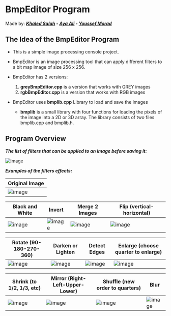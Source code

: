 # BmpEditor Program 
Made by: ***[Khaled Salah](https://github.com/khaledsa1ah) - [Aya Ali]([https://github.com/ayaaalli](https://github.com/AyaA1i)) - [Youssef Morad](https://github.com/YoussefMorad1)***


## The Idea of the BmpEditor Program 

* This is a simple image processing console project.

* BmpEditor is an image processing tool that can apply different filters to a bit map image of size 256 x 256.

* BmpEditor has 2 versions:
  1. **greyBmpEditor.cpp** is a version that works with GREY images
  2. **rgbBmpEditor.cpp** is a version that works with RGB images 

* BmpEditor uses **bmplib.cpp** Library to load and save the images 
  * **bmplib** is a small library with four functions for loading the pixels of the image into a 2D or 3D array.
The library consists of two files bmplib.cpp and bmplib.h.


## Program Overview

***The list of filters that can be applied to an image before saving it:***

![image](https://user-images.githubusercontent.com/102534922/164736021-f707f434-abab-4e74-a86b-9f5345200914.png)

***Examples of the filters effects:***

| Original Image |
| ----------- | 
| ![image](https://user-images.githubusercontent.com/102534922/164740582-04867427-e31b-459d-80a8-c1494c262091.png) | 
  
|  Black and White | Invert | Merge 2 Images | Flip (vertical-horizontal) |
| ----------- |        ------- | ------------- |  ------------------ |
 | ![image](https://user-images.githubusercontent.com/102534922/164742887-a93e5fc8-429f-47e0-b7e3-349c9dbacf9f.png)  | ![image](https://user-images.githubusercontent.com/102534922/164743000-dac9cb4d-0cac-45ba-9268-c697da570559.png) | ![image](https://user-images.githubusercontent.com/102534922/164743882-4d09eca8-5f0f-4391-bfdc-76ab3d69c695.png) | ![image](https://user-images.githubusercontent.com/102534922/164743489-390d94d3-042d-4e08-9a59-8582c52211e9.png) |

| Rotate (90-180-270-360) | Darken or Lighten | Detect Edges | Enlarge (choose quarter to enlarge) |
| ----------- |        ------- | ----------------- | ---- |
| ![image](https://user-images.githubusercontent.com/102534922/164743627-a5a6a195-5879-4a79-b4af-e0cedc7c8f43.png) | ![image](https://user-images.githubusercontent.com/102534922/164744849-5a2a4b81-0489-4ca0-8454-51a1f4c0c07f.png) | ![image](https://user-images.githubusercontent.com/102534922/164745091-d85348f8-33b9-44bd-acef-fa72fecb1572.png) | ![image](https://user-images.githubusercontent.com/102534922/164746004-754f43c8-1bf7-4274-8f73-2348237df196.png) |

|  Shrink (to 1/2, 1/3, etc) | Mirror (Right-Left-Upper-Lower) | Shuffle (new order to quarters) |  Blur |
| ------------------ | ----------- |        ------- | ----------------- |
| ![image](https://user-images.githubusercontent.com/102534922/164746176-d62f3a03-0401-46ca-bce1-38a12cb4e23b.png) | ![image](https://user-images.githubusercontent.com/102534922/164746245-ef2ed2a2-283c-4728-b696-d19a31f06855.png) | ![image](https://user-images.githubusercontent.com/102534922/164746552-e43bba8f-453c-40a7-a967-1a81cd97e3f6.png) | ![image](https://user-images.githubusercontent.com/102534922/164747531-a9ee393d-1eb7-4e88-b718-bf37780dbf21.png) |



